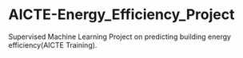 # AICTE-Energy_Efficiency_Project
Supervised  Machine Learning Project on predicting building energy efficiency(AICTE Training).
